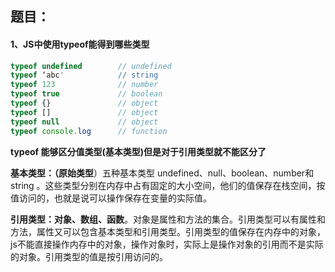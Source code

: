 

## 题目：

#### 1、JS中使用typeof能得到哪些类型

```javascript
typeof undefined        // undefined
typeof ‘abc'            // string
typeof 123              // number
typeof true             // boolean
typeof {}               // object
typeof []               // object
typeof null             // object
typeof console.log      // function

```
**typeof 能够区分值类型(基本类型)但是对于引用类型就不能区分了**

**基本类型：（原始类型**）五种基本类型 undefined、null、boolean、number和string 。这些类型分别在内存中占有固定的大小空间，他们的值保存在栈空间，按值访问的，也就是说可以操作保存在变量的实际值。

**引用类型：对象、数组、函数**。对象是属性和方法的集合。引用类型可以有属性和方法，属性又可以包含基本类型和引用类型。引用类型的值保存在内存中的对象，js不能直接操作内存中的对象，操作对象时，实际上是操作对象的引用而不是实际的对象。引用类型的值是按引用访问的。

